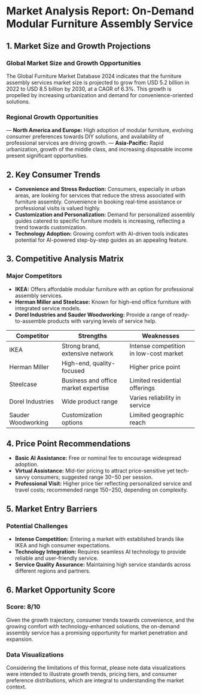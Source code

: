 # Market Analysis Report: On-Demand Modular Furniture Assembly Service

## 1. Market Size and Growth Projections

### Global Market Size and Growth Opportunities
The Global Furniture Market Database 2024 indicates that the furniture assembly services market size is projected to grow from USD 5.2 billion in 2022 to USD 8.5 billion by 2030, at a CAGR of 6.3%. This growth is propelled by increasing urbanization and demand for convenience-oriented solutions.

### Regional Growth Opportunities
— **North America and Europe:** High adoption of modular furniture, evolving consumer preferences towards DIY solutions, and availability of professional services are driving growth.
— **Asia-Pacific:** Rapid urbanization, growth of the middle class, and increasing disposable income present significant opportunities.

## 2. Key Consumer Trends

- **Convenience and Stress Reduction:** Consumers, especially in urban areas, are looking for services that reduce the stress associated with furniture assembly. Convenience in booking real-time assistance or professional visits is valued highly.
- **Customization and Personalization:** Demand for personalized assembly guides catered to specific furniture models is increasing, reflecting a trend towards customization.
- **Technology Adoption:** Growing comfort with AI-driven tools indicates potential for AI-powered step-by-step guides as an appealing feature.

## 3. Competitive Analysis Matrix

### Major Competitors
- **IKEA:** Offers affordable modular furniture with an option for professional assembly services.
- **Herman Miller and Steelcase:** Known for high-end office furniture with integrated service models.
- **Dorel Industries and Sauder Woodworking:** Provide a range of ready-to-assemble products with varying levels of service help.

| Competitor       | Strengths                               | Weaknesses                       |
|------------------|-----------------------------------------|----------------------------------|
| IKEA             | Strong brand, extensive network         | Intense competition in low-cost market |
| Herman Miller    | High-end, quality-focused               | Higher price point               |
| Steelcase        | Business and office market expertise    | Limited residential offerings    |
| Dorel Industries | Wide product range                      | Varies reliability in service    |
| Sauder Woodworking | Customization options                | Limited geographic reach         |

## 4. Price Point Recommendations

- **Basic AI Assistance:** Free or nominal fee to encourage widespread adoption.
- **Virtual Assistance:** Mid-tier pricing to attract price-sensitive yet tech-savvy consumers; suggested range $30-$50 per session.
- **Professional Visit:** Higher price tier reflecting personalized service and travel costs; recommended range $150-$250, depending on complexity.

## 5. Market Entry Barriers

### Potential Challenges
- **Intense Competition:** Entering a market with established brands like IKEA and high consumer expectations.
- **Technology Integration:** Requires seamless AI technology to provide reliable and user-friendly service.
- **Service Quality Assurance:** Maintaining high service standards across different regions and partners.

## 6. Market Opportunity Score

### Score: **8/10**
Given the growth trajectory, consumer trends towards convenience, and the growing comfort with technology-enhanced solutions, the on-demand assembly service has a promising opportunity for market penetration and expansion.

### Data Visualizations
Considering the limitations of this format, please note data visualizations were intended to illustrate growth trends, pricing tiers, and consumer preference distributions, which are integral to understanding the market context.